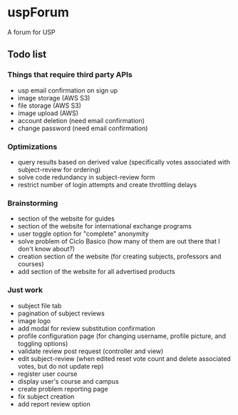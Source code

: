 # uspForum
A forum for USP

## Todo list

### Things that require third party APIs
- usp email confirmation on sign up
- image storage (AWS S3)
- file storage (AWS S3)
- image upload (AWS)
- account deletion (need email confirmation)
- change password (need email confirmation)

### Optimizations
- query results based on derived value (specifically votes associated with subject-review for ordering)
- solve code redundancy in subject-review form
- restrict number of login attempts and create throttling delays

### Brainstorming
- section of the website for guides
- section of the website for international exchange programs
- user toggle option for "complete" anonymity
- solve problem of Ciclo Basico (how many of them are out there that I don't know about?)
- creation section of the website (for creating subjects, professors and courses)
- add section of the website for all advertised products

### Just work
- subject file tab
- pagination of subject reviews
- image logo
- add modal for review substitution confirmation
- profile configuration page (for changing username, profile picture, and toggling options)
- validate review post request (controller and view)
- edit subject-review (when edited reset vote count and delete associated votes, but do not update rep)
- register user course
- display user's course and campus
- create problem reporting page
- fix subject creation
- add report review option